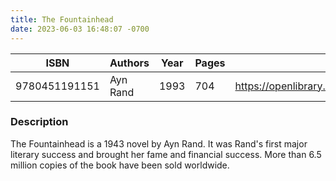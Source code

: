 ```yaml
---
title: The Fountainhead
date: 2023-06-03 16:48:07 -0700
---
```


| ISBN        | Authors      | Year    | Pages    | URL   |
| ----------- | ------------ | ------- | -------- | ----- |
| 9780451191151  | Ayn Rand| 1993| 704|https://openlibrary.org/books/OL20701851M/The_fountainhead|    

### Description
The Fountainhead is a 1943 novel by Ayn Rand. It was Rand's first major literary success and brought her fame and financial success. More than 6.5 million copies of the book have been sold worldwide.
